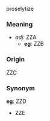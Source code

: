 proselytize
### Meaning
+ _adj_: ZZA
    + __eg__: ZZB

### Origin

ZZC

### Synonym

__eg__: ZZD

+ ZZE


